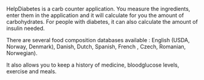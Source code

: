 HelpDiabetes is a carb counter application. You measure the ingredients, enter them in the application and it will calculate for you the amount of carbohydrates. For people with diabetes, it can also calculate the amount of insulin needed.

There are several food composition databases available : English (USDA, Norway, Denmark), Danish, Dutch, Spanish, French ,  Czech, Romanian, Norwegian).

It also allows you to keep a history of medicine, bloodglucose levels, exercise and meals.